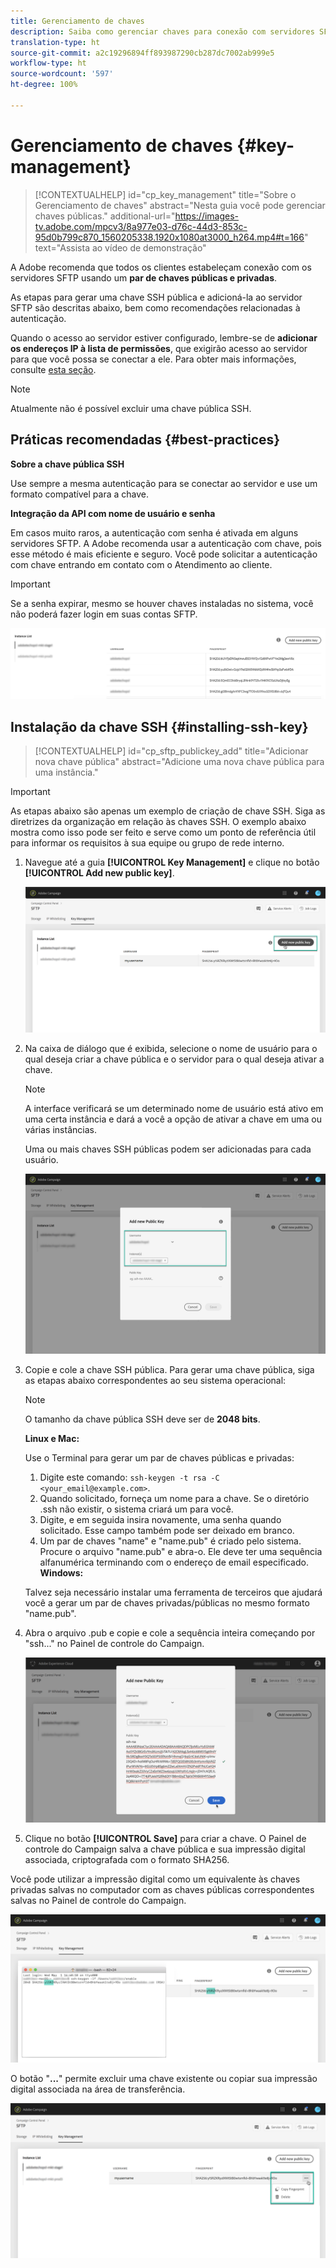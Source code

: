 ```yaml
---
title: Gerenciamento de chaves
description: Saiba como gerenciar chaves para conexão com servidores SFTP
translation-type: ht
source-git-commit: a2c19296894ff893987290cb287dc7002ab999e5
workflow-type: ht
source-wordcount: '597'
ht-degree: 100%

---
```



# Gerenciamento de chaves {#key-management}

>[!CONTEXTUALHELP]
>id="cp_key_management"
>title="Sobre o Gerenciamento de chaves"
>abstract="Nesta guia você pode gerenciar chaves públicas."
>additional-url="https://images-tv.adobe.com/mpcv3/8a977e03-d76c-44d3-853c-95d0b799c870_1560205338.1920x1080at3000_h264.mp4#t=166" text="Assista ao vídeo de demonstração"

A Adobe recomenda que todos os clientes estabeleçam conexão com os servidores SFTP usando um **par de chaves públicas e privadas**.

As etapas para gerar uma chave SSH pública e adicioná-la ao servidor SFTP são descritas abaixo, bem como recomendações relacionadas à autenticação.

Quando o acesso ao servidor estiver configurado, lembre-se de **adicionar os endereços IP à lista de permissões**, que exigirão acesso ao servidor para que você possa se conectar a ele. Para obter mais informações, consulte [esta seção](../../instances-settings/using/ip-whitelisting-instance-access.md).

>[!NOTE]
>
>Atualmente não é possível excluir uma chave pública SSH.

## Práticas recomendadas {#best-practices}

**Sobre a chave pública SSH**

Use sempre a mesma autenticação para se conectar ao servidor e use um formato compatível para a chave.

**Integração da API com nome de usuário e senha**

Em casos muito raros, a autenticação com senha é ativada em alguns servidores SFTP. A Adobe recomenda usar a autenticação com chave, pois esse método é mais eficiente e seguro. Você pode solicitar a autenticação com chave entrando em contato com o Atendimento ao cliente.

>[!IMPORTANT]
>
>Se a senha expirar, mesmo se houver chaves instaladas no sistema, você não poderá fazer login em suas contas SFTP.

![](assets/control_panel_passwordexpires.png)

## Instalação da chave SSH {#installing-ssh-key}

>[!CONTEXTUALHELP]
>id="cp_sftp_publickey_add"
>title="Adicionar nova chave pública"
>abstract="Adicione uma nova chave pública para uma instância."

>[!IMPORTANT]
>
>As etapas abaixo são apenas um exemplo de criação de chave SSH. Siga as diretrizes da organização em relação às chaves SSH. O exemplo abaixo mostra como isso pode ser feito e serve como um ponto de referência útil para informar os requisitos à sua equipe ou grupo de rede interno.

1. Navegue até a guia **[!UICONTROL Key Management]** e clique no botão **[!UICONTROL Add new public key]**.

   ![](assets/key0.png)

1. Na caixa de diálogo que é exibida, selecione o nome de usuário para o qual deseja criar a chave pública e o servidor para o qual deseja ativar a chave.

   >[!NOTE]
   >
   >A interface verificará se um determinado nome de usuário está ativo em uma certa instância e dará a você a opção de ativar a chave em uma ou várias instâncias.
   >
   >Uma ou mais chaves SSH públicas podem ser adicionadas para cada usuário.

   ![](assets/key1.png)

1. Copie e cole a chave SSH pública. Para gerar uma chave pública, siga as etapas abaixo correspondentes ao seu sistema operacional:

   >[!NOTE]
   >
   >O tamanho da chave pública SSH deve ser de **2048 bits**.

   **Linux e Mac:**

   Use o Terminal para gerar um par de chaves públicas e privadas:
   1. Digite este comando: `ssh-keygen -t rsa -C <your_email@example.com>`.
   1. Quando solicitado, forneça um nome para a chave. Se o diretório .ssh não existir, o sistema criará um para você.
   1. Digite, e em seguida insira novamente, uma senha quando solicitado. Esse campo também pode ser deixado em branco.
   1. Um par de chaves &quot;name&quot; e &quot;name.pub&quot; é criado pelo sistema. Procure o arquivo &quot;name.pub&quot; e abra-o. Ele deve ter uma sequência alfanumérica terminando com o endereço de email especificado.
   **Windows:**

   Talvez seja necessário instalar uma ferramenta de terceiros que ajudará você a gerar um par de chaves privadas/públicas no mesmo formato &quot;name.pub&quot;.

1. Abra o arquivo .pub e copie e cole a sequência inteira começando por &quot;ssh...&quot; no Painel de controle do Campaign.

   ![](assets/publickey.png)

1. Clique no botão **[!UICONTROL Save]** para criar a chave. O Painel de controle do Campaign salva a chave pública e sua impressão digital associada, criptografada com o formato SHA256.

Você pode utilizar a impressão digital como um equivalente às chaves privadas salvas no computador com as chaves públicas correspondentes salvas no Painel de controle do Campaign.

![](assets/fingerprint_compare.png)

O botão &quot;**...**&quot; permite excluir uma chave existente ou copiar sua impressão digital associada na área de transferência.

![](assets/key_options.png)
